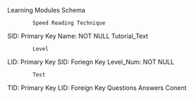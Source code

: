 Learning Modules Schema

            Speed Reading Technique
SID: Primary Key
Name: NOT NULL
Tutorial_Text

            Level
LID: Primary Key
SID: Foriegn Key
Level_Num: NOT NULL

            Test
TID: Primary Key
LID: Foreign Key
Questions
Answers
Conent
            
